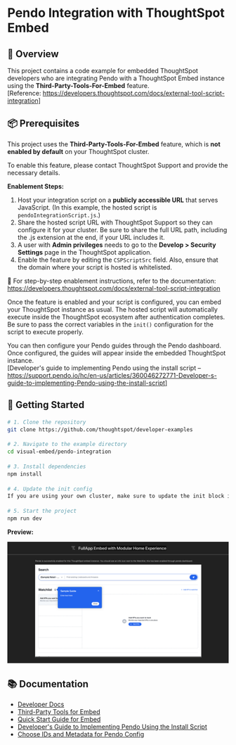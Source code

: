 # Pendo Integration with ThoughtSpot Embed

## 🧩 Overview

This project contains a code example for embedded ThoughtSpot developers who are integrating Pendo with a ThoughtSpot Embed instance using the **Third-Party-Tools-For-Embed** feature.  
[Reference: https://developers.thoughtspot.com/docs/external-tool-script-integration]

## 📦 Prerequisites

This project uses the **Third-Party-Tools-For-Embed** feature, which is **not enabled by default** on your ThoughtSpot cluster.

To enable this feature, please contact ThoughtSpot Support and provide the necessary details.

**Enablement Steps:**

1. Host your integration script on a **publicly accessible URL** that serves JavaScript. (In this example, the hosted script is `pendoIntegrationScript.js`.)
2. Share the hosted script URL with ThoughtSpot Support so they can configure it for your cluster. Be sure to share the full URL path, including the .js extension at the end, if your URL includes it.
3. A user with **Admin privileges** needs to go to the **Develop > Security Settings** page in the ThoughtSpot application.
4. Enable the feature by editing the `CSPScriptSrc` field. Also, ensure that the domain where your script is hosted is whitelisted.

📘 For step-by-step enablement instructions, refer to the documentation:  
https://developers.thoughtspot.com/docs/external-tool-script-integration

Once the feature is enabled and your script is configured, you can embed your ThoughtSpot instance as usual. The hosted script will automatically execute inside the ThoughtSpot ecosystem after authentication completes. Be sure to pass the correct variables in the `init()` configuration for the script to execute properly.

You can then configure your Pendo guides through the Pendo dashboard. Once configured, the guides will appear inside the embedded ThoughtSpot instance.  
[Developer's guide to implementing Pendo using the install script – https://support.pendo.io/hc/en-us/articles/360046272771-Developer-s-guide-to-implementing-Pendo-using-the-install-script]

## 🚀 Getting Started

```bash
# 1. Clone the repository
git clone https://github.com/thoughtspot/developer-examples

# 2. Navigate to the example directory
cd visual-embed/pendo-integration

# 3. Install dependencies
npm install

# 4. Update the init config
If you are using your own cluster, make sure to update the init block in App.tsx with your cluster details and your Pendo API key.

# 5. Start the project
npm run dev
```

**Preview:**

<img src="./previews/previewFullApp.png" alt="Preview App Embed With Pendo">

## 📚 Documentation

- [Developer Docs](https://developers.thoughtspot.com/docs/introduction)  
- [Third-Party Tools for Embed](https://developers.thoughtspot.com/docs/external-tool-script-integration)  
- [Quick Start Guide for Embed](https://developers.thoughtspot.com/docs/getting-started)  
- [Developer's Guide to Implementing Pendo Using the Install Script](https://support.pendo.io/hc/en-us/articles/360046272771-Developer-s-guide-to-implementing-Pendo-using-the-install-script)  
- [Choose IDs and Metadata for Pendo Config](https://support.pendo.io/hc/en-us/articles/21326198721563-Choose-IDs-and-metadata)
